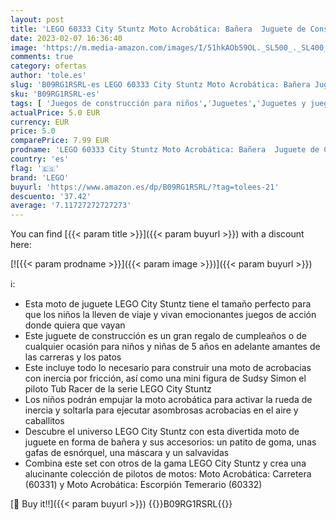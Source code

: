 ```yaml
---
layout: post
title: 'LEGO 60333 City Stuntz Moto Acrobática: Bañera  Juguete de Construcción con Mini Figura de Piloto de Acrobacias  Regalo con Patito de Goma'
date: 2023-02-07 16:36:40
image: 'https://m.media-amazon.com/images/I/51hkAOb59OL._SL500_._SL400_.jpg'
comments: true
category: ofertas
author: 'tole.es'
slug: 'B09RG1RSRL-es LEGO 60333 City Stuntz Moto Acrobática: Bañera Juguete de...'
sku: 'B09RG1RSRL-es'
tags: [ 'Juegos de construcción para niños','Juguetes','Juguetes y juegos','Sets de construcción','lego','🇪🇸', ]
actualPrice: 5.0 EUR
currency: EUR
price: 5.0
comparePrice: 7.99 EUR
prodname: 'LEGO 60333 City Stuntz Moto Acrobática: Bañera  Juguete de Construcción con Mini Figura de Piloto de Acrobacias  Regalo con Patito de Goma'
country: 'es'
flag: '🇪🇸'
brand: 'LEGO'
buyurl: 'https://www.amazon.es/dp/B09RG1RSRL/?tag=tolees-21'
descuento: '37.42'
average: '7.11727272727273'
---
```


You can find [{{< param title >}}]({{< param buyurl >}}) with a discount here:

[![{{< param prodname >}}]({{< param image >}})]({{< param buyurl >}})

ℹ️:

- Esta moto de juguete LEGO City Stuntz tiene el tamaño perfecto para que los niños la lleven de viaje y vivan emocionantes juegos de acción donde quiera que vayan
- Este juguete de construcción es un gran regalo de cumpleaños o de cualquier ocasión para niños y niñas de 5 años en adelante amantes de las carreras y los patos
- Este incluye todo lo necesario para construir una moto de acrobacias con inercia por fricción, así como una mini figura de Sudsy Simon el piloto Tub Racer de la serie LEGO City Stuntz
- Los niños podrán empujar la moto acrobática para activar la rueda de inercia y soltarla para ejecutar asombrosas acrobacias en el aire y caballitos
- Descubre el universo LEGO City Stuntz con esta divertida moto de juguete en forma de bañera y sus accesorios: un patito de goma, unas gafas de esnórquel, una máscara y un salvavidas
- Combina este set con otros de la gama LEGO City Stuntz y crea una alucinante colección de pilotos de motos: Moto Acrobática: Carretera (60331) y Moto Acrobática: Escorpión Temerario (60332)

[🛒 Buy it!!]({{< param buyurl >}})
{{<world>}}B09RG1RSRL{{</world>}}
